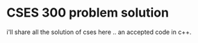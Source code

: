 <h1>CSES 300 problem solution</h1>
i'll share all the solution of cses here ..
an accepted code in c++.
